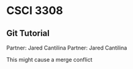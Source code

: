# CSCI 3308
## Git Tutorial
Partner: Jared Cantilina
Partner: Jared Cantilina

This might cause a merge conflict
